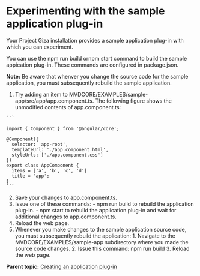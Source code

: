 # Experimenting with the sample application plug-in

Your Project Giza installation provides a sample application plug-in with which you can experiment.

You can use the npm run build ornpm start command to build the sample appication plug-in. These commands are configured in package.json.

**Note:** Be aware that whenver you change the source code for the sample application, you must subsequently rebuild the sample application.

1.   Try adding an item to MVDCORE/EXAMPLES/sample-app/src/app/app.component.ts. The following figure shows the unmodified contents of app.component.ts:

    ```
    
    import { Component } from '@angular/core';
    
    @Component({
      selector: 'app-root',
      templateUrl: './app.component.html',
      styleUrls: ['./app.component.css']
    })
    export class AppComponent {
      items = ['a', 'b', 'c', 'd']
      title = 'app';
    }
    ```

2.   Save your changes to app.component.ts. 
3.   Issue one of these commands: 
    -   npm run build to rebuild the application plug-in.
    -   npm start to rebuild the application plug-in and wait for additional changes to app.component.ts.
4.   Reload the web page. 
5.   Whenever you make changes to the sample application source code, you must subsequently rebuild the application: 
    1.   Navigate to the MVDCORE/EXAMPLES/sample-app subdirectory where you made the source code changes. 
    2.   Issue this command: npm run build 
    3.   Reload the web page. 

**Parent topic:** [Creating an application plug-in](mvd-plugincreateappplugin.md)

